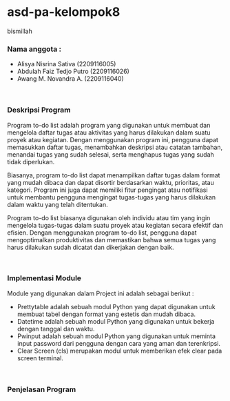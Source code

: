 # asd-pa-kelompok8
bismillah


### Nama anggota  :
* Alisya Nisrina Sativa    (2209116005)
* Abdulah Faiz Tedjo Putro (2209116026)
* Awang M. Novandra A.     (2209116040)

<br>

### Deskripsi Program 

Program to-do list adalah program yang digunakan untuk membuat dan mengelola daftar tugas atau aktivitas yang harus dilakukan dalam suatu proyek atau kegiatan. Dengan menggunakan program ini, pengguna dapat memasukkan daftar tugas, menambahkan deskripsi atau catatan tambahan, menandai tugas yang sudah selesai, serta menghapus tugas yang sudah tidak diperlukan.

Biasanya, program to-do list dapat menampilkan daftar tugas dalam format yang mudah dibaca dan dapat disortir berdasarkan waktu, prioritas, atau kategori. Program ini juga dapat memiliki fitur pengingat atau notifikasi untuk membantu pengguna mengingat tugas-tugas yang harus dilakukan dalam waktu yang telah ditentukan.

Program to-do list biasanya digunakan oleh individu atau tim yang ingin mengelola tugas-tugas dalam suatu proyek atau kegiatan secara efektif dan efisien. Dengan menggunakan program to-do list, pengguna dapat mengoptimalkan produktivitas dan memastikan bahwa semua tugas yang harus dilakukan sudah dicatat dan dikerjakan dengan baik.

<br>

### Implementasi Module

Module yang digunakan dalam Project ini adalah sebagai berikut :

* Prettytable adalah sebuah modul Python yang dapat digunakan untuk membuat tabel dengan format yang estetis dan mudah dibaca.
* Datetime adalah sebuah modul Python yang digunakan untuk bekerja dengan tanggal dan waktu.
* Pwinput adalah sebuah modul Python yang digunakan untuk meminta input password dari pengguna dengan cara yang aman dan terenkripsi.
* Clear Screen (cls) merupakan modul untuk memberikan efek clear pada screen terminal. 

<br>

### Penjelasan Program


